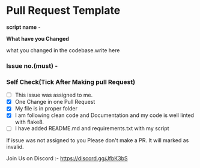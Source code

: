 # Pull Request Template

**script name** -

**What have you Changed**

what you changed in the codebase.write here


### Issue no.(must) - #

### Self Check(Tick After Making pull Request)

- [ ] This issue was assigned to me.
- [x] One Change in one Pull Request
- [x] My file is in proper folder
- [x] I am following clean code and Documentation and my code is well linted with flake8.
- [ ] I have added README.md and requirements.txt with my script

If issue was not assigned to you Please don't make a PR. It will marked as invalid.

Join Us on Discord :- https://discord.gg/JfbK3bS
